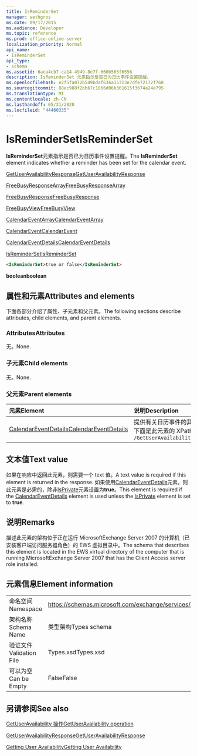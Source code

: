 ```yaml
---
title: IsReminderSet
manager: sethgros
ms.date: 09/17/2015
ms.audience: Developer
ms.topic: reference
ms.prod: office-online-server
localization_priority: Normal
api_name:
- IsReminderSet
api_type:
- schema
ms.assetid: 6aea4cb7-ca14-4949-8e7f-660b565f6556
description: IsReminderSet 元素指示是否已为日历事件设置提醒。
ms.openlocfilehash: e2f5fa072b549bdaf636a15313e7dfe72172f768
ms.sourcegitcommit: 88ec988f2bb67c1866d06b361615f3674a24e795
ms.translationtype: MT
ms.contentlocale: zh-CN
ms.lasthandoff: 05/31/2020
ms.locfileid: "44460335"
---
```

# <a name="isreminderset"></a><span data-ttu-id="11c2f-103">IsReminderSet</span><span class="sxs-lookup"><span data-stu-id="11c2f-103">IsReminderSet</span></span>

<span data-ttu-id="11c2f-104">**IsReminderSet**元素指示是否已为日历事件设置提醒。</span><span class="sxs-lookup"><span data-stu-id="11c2f-104">The **IsReminderSet** element indicates whether a reminder has been set for the calendar event.</span></span> 
  
[<span data-ttu-id="11c2f-105">GetUserAvailabilityResponse</span><span class="sxs-lookup"><span data-stu-id="11c2f-105">GetUserAvailabilityResponse</span></span>](getuseravailabilityresponse.md)
  
[<span data-ttu-id="11c2f-106">FreeBusyResponseArray</span><span class="sxs-lookup"><span data-stu-id="11c2f-106">FreeBusyResponseArray</span></span>](freebusyresponsearray.md)
  
[<span data-ttu-id="11c2f-107">FreeBusyResponse</span><span class="sxs-lookup"><span data-stu-id="11c2f-107">FreeBusyResponse</span></span>](freebusyresponse.md)
  
[<span data-ttu-id="11c2f-108">FreeBusyView</span><span class="sxs-lookup"><span data-stu-id="11c2f-108">FreeBusyView</span></span>](freebusyview.md)
  
[<span data-ttu-id="11c2f-109">CalendarEventArray</span><span class="sxs-lookup"><span data-stu-id="11c2f-109">CalendarEventArray</span></span>](calendareventarray.md)
  
[<span data-ttu-id="11c2f-110">CalendarEvent</span><span class="sxs-lookup"><span data-stu-id="11c2f-110">CalendarEvent</span></span>](calendarevent.md)
  
[<span data-ttu-id="11c2f-111">CalendarEventDetails</span><span class="sxs-lookup"><span data-stu-id="11c2f-111">CalendarEventDetails</span></span>](calendareventdetails.md)
  
[<span data-ttu-id="11c2f-112">IsReminderSet</span><span class="sxs-lookup"><span data-stu-id="11c2f-112">IsReminderSet</span></span>](isreminderset.md)
  
```xml
<IsReminderSet>true or false</IsReminderSet>
```

 <span data-ttu-id="11c2f-113">**boolean**</span><span class="sxs-lookup"><span data-stu-id="11c2f-113">**boolean**</span></span>
## <a name="attributes-and-elements"></a><span data-ttu-id="11c2f-114">属性和元素</span><span class="sxs-lookup"><span data-stu-id="11c2f-114">Attributes and elements</span></span>

<span data-ttu-id="11c2f-115">下面各部分介绍了属性、子元素和父元素。</span><span class="sxs-lookup"><span data-stu-id="11c2f-115">The following sections describe attributes, child elements, and parent elements.</span></span>
  
### <a name="attributes"></a><span data-ttu-id="11c2f-116">Attributes</span><span class="sxs-lookup"><span data-stu-id="11c2f-116">Attributes</span></span>

<span data-ttu-id="11c2f-117">无。</span><span class="sxs-lookup"><span data-stu-id="11c2f-117">None.</span></span>
  
### <a name="child-elements"></a><span data-ttu-id="11c2f-118">子元素</span><span class="sxs-lookup"><span data-stu-id="11c2f-118">Child elements</span></span>

<span data-ttu-id="11c2f-119">无。</span><span class="sxs-lookup"><span data-stu-id="11c2f-119">None.</span></span>
  
### <a name="parent-elements"></a><span data-ttu-id="11c2f-120">父元素</span><span class="sxs-lookup"><span data-stu-id="11c2f-120">Parent elements</span></span>

|<span data-ttu-id="11c2f-121">**元素**</span><span class="sxs-lookup"><span data-stu-id="11c2f-121">**Element**</span></span>|<span data-ttu-id="11c2f-122">**说明**</span><span class="sxs-lookup"><span data-stu-id="11c2f-122">**Description**</span></span>|
|:-----|:-----|
|[<span data-ttu-id="11c2f-123">CalendarEventDetails</span><span class="sxs-lookup"><span data-stu-id="11c2f-123">CalendarEventDetails</span></span>](calendareventdetails.md) <br/> |<span data-ttu-id="11c2f-124">提供有关日历事件的其他信息。</span><span class="sxs-lookup"><span data-stu-id="11c2f-124">Provides additional information about a calendar event.</span></span>  <br/> <span data-ttu-id="11c2f-125">下面是此元素的 XPath 表达式： </span><span class="sxs-lookup"><span data-stu-id="11c2f-125">The following is the XPath expression to this element:</span></span>  <br/>  `/GetUserAvailabilityResponse/FreeBusyResponseArray/FreeBusyResponse/FreeBusyView/CalendarEventArray/CalendarEvent[i]/CalendarEventDetails` <br/> |
   
## <a name="text-value"></a><span data-ttu-id="11c2f-126">文本值</span><span class="sxs-lookup"><span data-stu-id="11c2f-126">Text value</span></span>

<span data-ttu-id="11c2f-127">如果在响应中返回此元素，则需要一个 text 值。</span><span class="sxs-lookup"><span data-stu-id="11c2f-127">A text value is required if this element is returned in the response.</span></span> <span data-ttu-id="11c2f-128">如果使用[CalendarEventDetails](calendareventdetails.md)元素，则此元素是必需的，除非[IsPrivate](isprivate.md)元素设置为**true**。</span><span class="sxs-lookup"><span data-stu-id="11c2f-128">This element is required if the [CalendarEventDetails](calendareventdetails.md) element is used unless the [IsPrivate](isprivate.md) element is set to **true**.</span></span>
  
## <a name="remarks"></a><span data-ttu-id="11c2f-129">说明</span><span class="sxs-lookup"><span data-stu-id="11c2f-129">Remarks</span></span>

<span data-ttu-id="11c2f-130">描述此元素的架构位于正在运行 MicrosoftExchange Server 2007 的计算机（已安装客户端访问服务器角色）的 EWS 虚拟目录中。</span><span class="sxs-lookup"><span data-stu-id="11c2f-130">The schema that describes this element is located in the EWS virtual directory of the computer that is running MicrosoftExchange Server 2007 that has the Client Access server role installed.</span></span>
  
## <a name="element-information"></a><span data-ttu-id="11c2f-131">元素信息</span><span class="sxs-lookup"><span data-stu-id="11c2f-131">Element information</span></span>

|||
|:-----|:-----|
|<span data-ttu-id="11c2f-132">命名空间</span><span class="sxs-lookup"><span data-stu-id="11c2f-132">Namespace</span></span>  <br/> |https://schemas.microsoft.com/exchange/services/2006/types  <br/> |
|<span data-ttu-id="11c2f-133">架构名称</span><span class="sxs-lookup"><span data-stu-id="11c2f-133">Schema Name</span></span>  <br/> |<span data-ttu-id="11c2f-134">类型架构</span><span class="sxs-lookup"><span data-stu-id="11c2f-134">Types schema</span></span>  <br/> |
|<span data-ttu-id="11c2f-135">验证文件</span><span class="sxs-lookup"><span data-stu-id="11c2f-135">Validation File</span></span>  <br/> |<span data-ttu-id="11c2f-136">Types.xsd</span><span class="sxs-lookup"><span data-stu-id="11c2f-136">Types.xsd</span></span>  <br/> |
|<span data-ttu-id="11c2f-137">可以为空</span><span class="sxs-lookup"><span data-stu-id="11c2f-137">Can be Empty</span></span>  <br/> |<span data-ttu-id="11c2f-138">False</span><span class="sxs-lookup"><span data-stu-id="11c2f-138">False</span></span>  <br/> |
   
## <a name="see-also"></a><span data-ttu-id="11c2f-139">另请参阅</span><span class="sxs-lookup"><span data-stu-id="11c2f-139">See also</span></span>



[<span data-ttu-id="11c2f-140">GetUserAvailability 操作</span><span class="sxs-lookup"><span data-stu-id="11c2f-140">GetUserAvailability operation</span></span>](getuseravailability-operation.md)
  
[<span data-ttu-id="11c2f-141">GetUserAvailabilityResponse</span><span class="sxs-lookup"><span data-stu-id="11c2f-141">GetUserAvailabilityResponse</span></span>](getuseravailabilityresponse.md)


[<span data-ttu-id="11c2f-142">Getting User Availability</span><span class="sxs-lookup"><span data-stu-id="11c2f-142">Getting User Availability</span></span>](https://msdn.microsoft.com/library/d4133fcb-9b0f-4e6b-aadf-a389da83516a%28Office.15%29.aspx)


